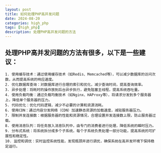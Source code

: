 ```yaml
---
layout: post
title: 如何处理PHP高并发问题
date: 2024-08-20
categories: high_php
tags: [high_php]
description: 处理PHP高并发问题的方法
---
```


## 处理PHP高并发问题的方法有很多，以下是一些建议：

    1. 使用缓存技术：通过使用缓存技术（如Redis、Memcached等），可以减少数据库的访问次数，从而提高系统的响应速度。
    2. 优化数据库查询：对数据库进行合理的索引和优化，减少查询时间，提高查询效率。
    3. 异步处理：将耗时的操作放到后台异步执行，避免阻塞主线程，提高系统吞吐量。
    4. 使用负载均衡：通过负载均衡技术（如Nginx、HAProxy等），将请求分发到多个服务器上，降低单个服务器的压力。
    5. 代码优化：优化代码逻辑，减少不必要的计算和资源消耗。
    6. 使用CDN：通过内容分发网络（CDN）加速静态资源的加载速度，减轻服务器压力。
    7. 限制并发连接数：根据服务器的性能和资源情况，合理设置并发连接数上限，防止服务器过载。
    8. 使用消息队列：将任务放入消息队列中，由专门的消费者进行处理，降低系统的瞬时压力。
    9. 分布式系统：将系统拆分成多个子系统，每个子系统负责处理一部分功能，提高系统的可扩展性和稳定性。
    10. 监控和调优：实时监控系统性能，发现瓶颈并进行调优，确保系统在高并发环境下保持稳定运行。


